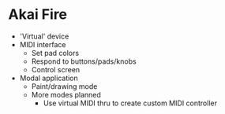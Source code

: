# Akai Fire

* 'Virtual' device
* MIDI interface
  * Set pad colors
  * Respond to buttons/pads/knobs
  * Control screen
* Modal application
  * Paint/drawing mode
  * More modes planned
    * Use virtual MIDI thru to create custom MIDI controller
